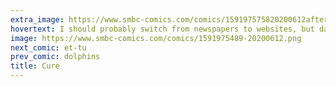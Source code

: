```yaml
---
extra_image: https://www.smbc-comics.com/comics/159197575820200612after.png
hovertext: I should probably switch from newspapers to websites, but dammit it just isn't as good.
image: https://www.smbc-comics.com/comics/1591975489-20200612.png
next_comic: et-tu
prev_comic: dolphins
title: Cure
---
```


